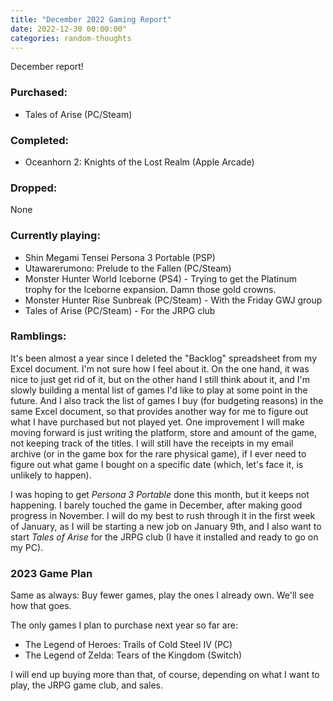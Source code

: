 ```yaml
---
title: "December 2022 Gaming Report"
date: 2022-12-30 00:00:00"
categories: random-thoughts
---
```


December report!

### Purchased:
- Tales of Arise (PC/Steam)

### Completed:
- Oceanhorn 2: Knights of the Lost Realm (Apple Arcade)

### Dropped:
None

### Currently playing:

- Shin Megami Tensei Persona 3 Portable (PSP) 
- Utawarerumono: Prelude to the Fallen (PC/Steam)
- Monster Hunter World Iceborne (PS4) - Trying to get the Platinum trophy for the Iceborne expansion. Damn those gold crowns.
- Monster Hunter Rise Sunbreak (PC/Steam) - With the Friday GWJ group
- Tales of Arise (PC/Steam) - For the JRPG club

### Ramblings:
It's been almost a year since I deleted the "Backlog" spreadsheet from my Excel document. I'm not sure how I feel about it. On the one hand, it was nice to just get rid of it, but on the other hand I still think about it, and I'm slowly building a mental list of games I'd like to play at some point in the future. And I also track the list of games I buy (for budgeting reasons) in the same Excel document, so that provides another way for me to figure out what I have purchased but not played yet. One improvement I will make moving forward is just writing the platform, store and amount of the game, not keeping track of the titles. I will still have the receipts in my email archive (or in the game box for the rare physical game), if I ever need to figure out what game I bought on a specific date (which, let's face it, is unlikely to happen).

I was hoping to get *Persona 3 Portable* done this month, but it keeps not happening. I barely touched the game in December, after making good progress in November. I will do my best to rush through it in the first week of January, as I will be starting a new job on January 9th, and I also want to start *Tales of Arise* for the JRPG club (I have it installed and ready to go on my PC).

### 2023 Game Plan
Same as always: Buy fewer games, play the ones I already own. We'll see how that goes.

The only games I plan to purchase next year so far are:
- The Legend of Heroes: Trails of Cold Steel IV (PC)
- The Legend of Zelda: Tears of the Kingdom (Switch)

I will end up buying more than that, of course, depending on what I want to play, the JRPG game club, and sales.